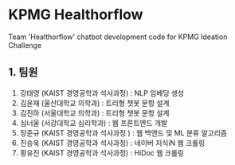 # KPMG Healthorflow
Team 'Healthorflow' chatbot development code for KPMG Ideation Challenge

## 1. 팀원
1. 강태영 (KAIST 경영공학과 석사과정) : NLP 임베딩 생성
2. 김윤재 (울산대학교 의학과) : 트리형 챗봇 문항 설계
3. 김진하 (서울대학교 의학과) : 트리형 챗봇 문항 설계
4. 심너울 (서강대학교 심리학과) : 웹 프론트엔드 개발
5. 장준규 (KAIST 경영공학과 석사과정 ) : 웹 백엔드 및 ML 분류 알고리즘
6. 진승욱 (KAIST 경영공학과 석사과정) : 네이버 지식iN 웹 크롤링
7. 황유진 (KAIST 경영공학과 석사과정) : HiDoc 웹 크롤링

